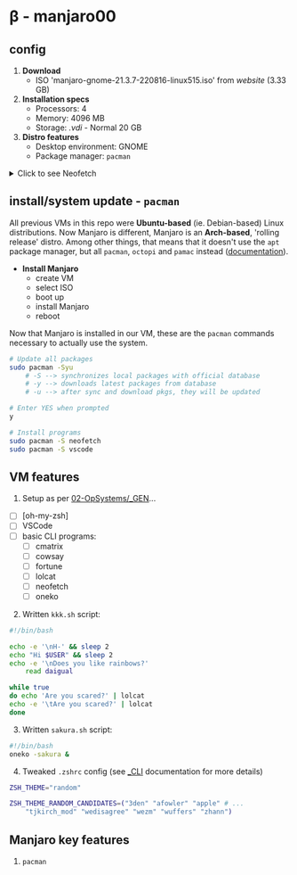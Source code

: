 # β - manjaro00

<!--
user: gitgud
passwd: sh8
-->

## config

1. **Download**
   - ISO 'manjaro-gnome-21.3.7-220816-linux515.iso' from *website* (3.33 GB)
2. **Installation specs**
   - Processors: 4
   - Memory: 4096 MB
   - Storage: *.vdi* - Normal 20 GB
3. **Distro features**
   - Desktop environment: GNOME
   - Package manager: `pacman`

<details>
<summary>Click to see Neofetch</summary>

![Manjaro_GNOME-neofetch]()

</details>

## install/system update - `pacman`

All previous VMs in this repo were **Ubuntu-based** (ie. Debian-based) Linux distributions.
Now Manjaro is different, Manjaro is an **Arch-based**, 'rolling release' distro. Among other things, that means that it doesn't use the `apt` package manager, but all `pacman`, `octopi` and `pamac` instead ([documentation](https://youtu.be/dQw4w9WgXcQ)). <!--how about `calamares`? and where should I discuss `snap`, `flatpack` and all that?? lmao-->

- **Install Manjaro**
  - create VM
  - select ISO
  - boot up
  - install Manjaro
  - reboot

Now that Manjaro is installed in our VM, these are the `pacman` commands necessary to actually use the system.

```bash
# Update all packages
sudo pacman -Syu
	# -S --> synchronizes local packages with official database
	# -y --> downloads latest packages from database
	# -u --> after sync and download pkgs, they will be updated

# Enter YES when prompted
y

# Install programs
sudo pacman -S neofetch
sudo pacman -S vscode

```




## VM features

1. Setup as per [02-OpSystems/_GEN](/SLIT-projects/02-Operating_Systems/_GEN/)...
- [ ] [oh-my-zsh]
- [ ] VSCode
- [ ] basic CLI programs:
    - [ ] cmatrix
    - [ ] cowsay
    - [ ] fortune
    - [ ] lolcat
    - [ ] neofetch
    - [ ] oneko

2. Written `kkk.sh` script:
```bash
#!/bin/bash

echo -e '\nH-' && sleep 2
echo "Hi $USER" && sleep 2
echo -e '\nDoes you like rainbows?'
    read daigual

while true
do echo 'Are you scared?' | lolcat
echo -e '\tAre you scared?' | lolcat
done
```


3. Written `sakura.sh` script:
```bash
#!/bin/bash
oneko -sakura &
```

<!--
Y TF can't I run it on WSL tho lol
-->

4. Tweaked `.zshrc` config (see [_CLI](/SLIT-projects/02-Operating_Systems/_GEN/_CLI.md) documentation for more details)

```bash
ZSH_THEME="random"

ZSH_THEME_RANDOM_CANDIDATES=("3den" "afowler" "apple" # ...
    "tjkirch_mod" "wedisagree" "wezm" "wuffers" "zhann")
```

<!--
5. Tested TEA_INVADERS in this machine lol
-->



## **Manjaro** key features

1. `pacman`